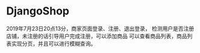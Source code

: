# DjangoShop
2019年7月23日20点13分，商家页面登录、注册、退出登录，
检测用户是否注册店铺，未注册的话引导用户完成注册，可以添加商品
可以查看商品列表，商品列表实现分页，并且可以进行模糊查询。


